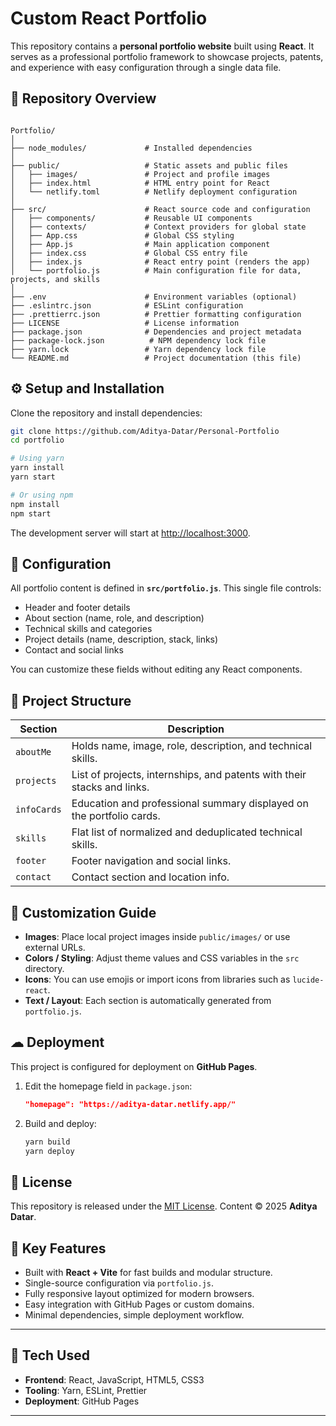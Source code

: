# Custom React Portfolio

This repository contains a **personal portfolio website** built using **React**. It serves as a professional portfolio framework to showcase projects, patents, and experience with easy configuration through a single data file.



## 📁 Repository Overview

```

Portfolio/
│
├── node_modules/             # Installed dependencies
│
├── public/                   # Static assets and public files
│   ├── images/               # Project and profile images
│   ├── index.html            # HTML entry point for React
│   └── netlify.toml          # Netlify deployment configuration
│
├── src/                      # React source code and configuration
│   ├── components/           # Reusable UI components
│   ├── contexts/             # Context providers for global state
│   ├── App.css               # Global CSS styling
│   ├── App.js                # Main application component
│   ├── index.css             # Global CSS entry file
│   ├── index.js              # React entry point (renders the app)
│   └── portfolio.js          # Main configuration file for data, projects, and skills
│
├── .env                      # Environment variables (optional)
├── .eslintrc.json            # ESLint configuration
├── .prettierrc.json          # Prettier formatting configuration
├── LICENSE                   # License information
├── package.json              # Dependencies and project metadata
├── package-lock.json          # NPM dependency lock file
├── yarn.lock                 # Yarn dependency lock file
└── README.md                 # Project documentation (this file)

```



## ⚙ Setup and Installation

Clone the repository and install dependencies:

```bash
git clone https://github.com/Aditya-Datar/Personal-Portfolio
cd portfolio

# Using yarn
yarn install
yarn start

# Or using npm
npm install
npm start
````

The development server will start at [http://localhost:3000](http://localhost:3000).



## 🧩 Configuration

All portfolio content is defined in **`src/portfolio.js`**.
This single file controls:

* Header and footer details
* About section (name, role, and description)
* Technical skills and categories
* Project details (name, description, stack, links)
* Contact and social links

You can customize these fields without editing any React components.




## 🧱 Project Structure

| Section     | Description                                                             |
| ----------- | ----------------------------------------------------------------------- |
| `aboutMe`   | Holds name, image, role, description, and technical skills.             |
| `projects`  | List of projects, internships, and patents with their stacks and links. |
| `infoCards` | Education and professional summary displayed on the portfolio cards.    |
| `skills`    | Flat list of normalized and deduplicated technical skills.              |
| `footer`    | Footer navigation and social links.                                     |
| `contact`   | Contact section and location info.                                      |




## 🧠 Customization Guide

* **Images**: Place local project images inside `public/images/` or use external URLs.
* **Colors / Styling**: Adjust theme values and CSS variables in the `src` directory.
* **Icons**: You can use emojis or import icons from libraries such as `lucide-react`.
* **Text / Layout**: Each section is automatically generated from `portfolio.js`.



## ☁ Deployment

This project is configured for deployment on **GitHub Pages**.

1. Edit the homepage field in `package.json`:

   ```json
   "homepage": "https://aditya-datar.netlify.app/"
   ```

2. Build and deploy:

   ```bash
   yarn build
   yarn deploy
   ```



## 🧾 License

This repository is released under the [MIT License](https://choosealicense.com/licenses/mit/). Content © 2025 **Aditya Datar**.




## 🧩 Key Features

* Built with **React + Vite** for fast builds and modular structure.
* Single-source configuration via `portfolio.js`.
* Fully responsive layout optimized for modern browsers.
* Easy integration with GitHub Pages or custom domains.
* Minimal dependencies, simple deployment workflow.

---

## 🧰 Tech Used

* **Frontend**: React, JavaScript, HTML5, CSS3
* **Tooling**: Yarn, ESLint, Prettier
* **Deployment**: GitHub Pages

---